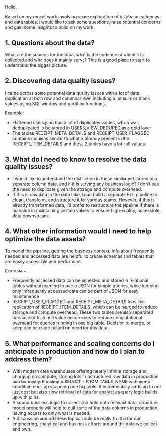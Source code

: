 Hello,

Based on my recent work involving some exploration of database, schemas and data tables, I would like to ask some questions, raise potential concerns and gain some insights to build on my work.

## 1. Questions about the data?

What are the sources for the data, what is the cadence at which it is collected and who does it mainly serve? This is a good place to start to understand the bigger picture.

## 2. Discovering data quality issues? 

I came across some potential data quality issues with a lot of data duplication at both row and columnar level including a lot nulls or blank values using SQL window and partition functions.

Example:

* Flattened users.json had a lot of duplicates values, which was deduplicated to be stored in USERS_VIEW_DEDUPED  as a gold layer
* The tables RECEIPT_META_DETAILS and RECEIPT_USER_FLAGGED contains columns similar to what is already present in the RECEIPT_ITEM_DETAILS and these 2 tables have a lot null values. 

## 3. What do I need to know to resolve the data quality issues?

* I would like to understand the distinction in these similar yet stored in a separate column data, and if it is serving any business logic? I don’t see the need to duplicate given the storage and compute overhead. 
* If this is raw data in the data lake, I can build a separate ETL pipeline to clean, transform, and structure it for various teams. However, if this is already transformed data, I’d prefer to restructure the pipeline if there is no value in maintaining certain values to ensure high-quality, accessible data downstream.

## 4. What other information would I need to help optimize the data assets?

To model the pipeline, getting the business context, info about frequently needed and accessed data are helpful to create schemas and tables that are easily accessible and performant. 

Example - 
* Frequently accessed data can be unnested and stored in relational tables without needing to parse JSON for simple queries, while keeping only infrequently accessed data can be part of JSON for easy maintanence
* RECEIPT_USER_FLAGGED and RECEIPT_META_DETAILS loos like replication of RECEIPT_ITEM_DETAILS, which can be merged to reduce storage and compute overhead. These two tables are also separated because of high null value occurences to reduce computational overhead for queries running in one big table. Decision to merge, or keep can be made based on need for this data.


## 5. What performance and scaling concerns do I anticipate in production and how do I plan to address them?

* With modern data warehouses offering nearly infinite storage and charging on compute, storing lots f unstructured raw data in production can be costly. If a simple SELECT * FROM TABLE_NAME with some condition ends up scanning one big table, it incrementally adds up to not just cost but also slow retrieval of data for analyst as query logic builds up with joins.   
* A sound business logic to collect and hold onto relevant data, structure model properly  will help to cull some of the data columns in production, having access to only what is needed.  
* A discussion around these topics could be really fruitful for our engineering, analytical and business efforts around the data we collect and own. 
